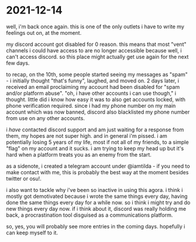 # 2021-12-14

well, i'm back once again. this is one of the only outlets i have to write my feelings out on, at the moment.

my discord account got disabled for 0 reason. this means that most "vent" channels i could have access to are no longer accessible because well, i can't access discord. so this place might actually get use again for the next few days.

to recap, on the 10th, some people started seeing my messages as "spam" - i initially thought "that's funny", laughed, and moved on. 2 days later, i received an email proclaiming my account had been disabled for "spam and/or platform abuse". "oh, i have other accounts i can use though," i thought. little did i know how easy it was to also get accounts locked, with phone verification required. since i had my phone number on my main account which was now banned, discord also blacklisted my phone number from use on any other accounts.

i *have* contacted discord support and am just waiting for a response from them, my hopes are not super high. and in general i'm pissed. i am potentially losing 5 years of my life, most if not all of my friends, to a simple "flag" on my account and it sucks. i am trying to keep my head up but it's hard when a platform treats you as an enemy from the start.

as a sidenote, i created a telegram account under @iamtilda - if you need to make contact with me, this is probably the best way at the moment besides twitter or osu!.

i also want to tackle why i've been so inactive in using this agora. i think i mostly got demotivated because i wrote the same things every day, having done the same things every day for a while now. so i think i might try and do new things every day now. if i think about it, discord was really holding me back, a procrastination tool disguised as a communications platform.

so, yes, you will probably see more entries in the coming days. hopefully i can keep myself to it.